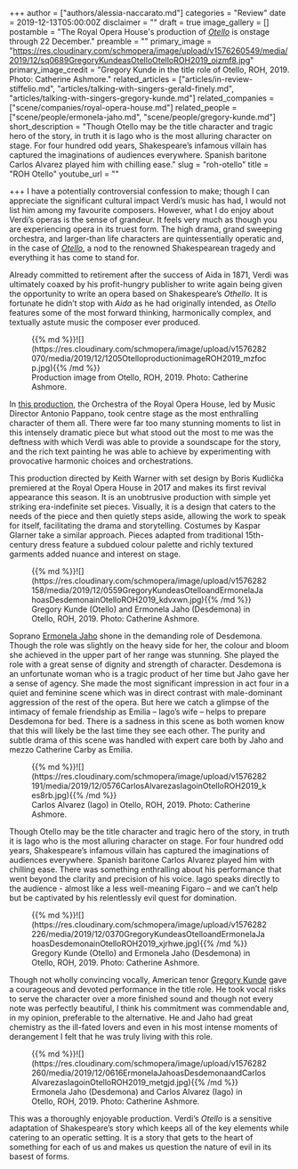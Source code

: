 +++
author = ["authors/alessia-naccarato.md"]
categories = "Review"
date = 2019-12-13T05:00:00Z
disclaimer = ""
draft = true
image_gallery = []
postamble = "The Royal Opera House's production of [_Otello_](https://www.roh.org.uk/tickets-and-events/otello-by-keith-warner-details) is onstage through 22 December."
preamble = ""
primary_image = "https://res.cloudinary.com/schmopera/image/upload/v1576260549/media/2019/12/sq0689GregoryKundeasOtelloOtelloROH2019_oizmf8.jpg"
primary_image_credit = "Gregory Kunde in the title role of Otello, ROH, 2019. Photo: Catherine Ashmore."
related_articles = ["articles/in-review-stiffelio.md", "articles/talking-with-singers-gerald-finely.md", "articles/talking-with-singers-gregory-kunde.md"]
related_companies = ["scene/companies/royal-opera-house.md"]
related_people = ["scene/people/ermonela-jaho.md", "scene/people/gregory-kunde.md"]
short_description = "Though Otello may be the title character and tragic hero of the story, in truth it is Iago who is the most alluring character on stage. For four hundred odd years, Shakespeare’s infamous villain has captured the imaginations of audiences everywhere. Spanish baritone Carlos Alvarez played him with chilling ease."
slug = "roh-otello"
title = "ROH Otello"
youtube_url = ""

+++
I have a potentially controversial confession to make; though I can appreciate the significant cultural impact Verdi’s music has had, I would not list him among my favourite composers. However, what I do enjoy about Verdi’s operas is the sense of grandeur. It feels very much as though you are experiencing opera in its truest form. The high drama, grand sweeping orchestra, and larger-than life characters are quintessentially operatic and, in the case of [_Otello_](https://www.roh.org.uk/tickets-and-events/otello-by-keith-warner-details), a nod to the renowned Shakespearean tragedy and everything it has come to stand for.

Already committed to retirement after the success of Aida in 1871, Verdi was ultimately coaxed by his profit-hungry publisher to write again being given the opportunity to write an opera based on Shakespeare’s _Othello_. It is fortunate he didn’t stop with _Aida_ as he had originally intended, as _Otello_ features some of the most forward thinking, harmonically complex, and textually astute music the composer ever produced.

<figure data-type="image">{{% md %}}![](https://res.cloudinary.com/schmopera/image/upload/v1576282070/media/2019/12/1205OtelloproductionimageROH2019_mzfocp.jpg){{% /md %}}

<figcaption>Production image from Otello, ROH, 2019. Photo: Catherine Ashmore.</figcaption>

</figure>

In [this production](https://www.roh.org.uk/tickets-and-events/otello-by-keith-warner-details), the Orchestra of the Royal Opera House, led by Music Director Antonio Pappano, took centre stage as the most enthralling character of them all. There were far too many stunning moments to list in this intensely dramatic piece but what stood out the most to me was the deftness with which Verdi was able to provide a soundscape for the story, and the rich text painting he was able to achieve by experimenting with provocative harmonic choices and orchestrations.

This production directed by Keith Warner with set design by Boris Kudlička premiered at the Royal Opera House in 2017 and makes its first revival appearance this season. It is an unobtrusive production with simple yet striking era-indefinite set pieces. Visually, it is a design that caters to the needs of the piece and then quietly steps aside, allowing the work to speak for itself, facilitating the drama and storytelling. Costumes by Kaspar Glarner take a similar approach. Pieces adapted from traditional 15th-century dress feature a subdued colour palette and richly textured garments added nuance and interest on stage.

<figure data-type="image">{{% md %}}![](https://res.cloudinary.com/schmopera/image/upload/v1576282158/media/2019/12/0559GregoryKundeasOtelloandErmonelaJahoasDesdemonainOtelloROH2019_kdvxwn.jpg){{% /md %}}

<figcaption>Gregory Kunde (Otello) and Ermonela Jaho (Desdemona) in Otello, ROH, 2019. Photo: Catherine Ashmore.</figcaption>

</figure>

Soprano [Ermonela Jaho](/scene/people/ermonela-jaho/) shone in the demanding role of Desdemona. Though the role was slightly on the heavy side for her, the colour and bloom she achieved in the upper part of her range was stunning. She played the role with a great sense of dignity and strength of character. Desdemona is an unfortunate woman who is a tragic product of her time but Jaho gave her a sense of agency. She made the most significant impression in act four in a quiet and feminine scene which was in direct contrast with male-dominant aggression of the rest of the opera. But here we catch a glimpse of the intimacy of female friendship as Emilia – Iago’s wife – helps to prepare Desdemona for bed. There is a sadness in this scene as both women know that this will likely be the last time they see each other. The purity and subtle drama of this scene was handled with expert care both by Jaho and mezzo Catherine Carby as Emilia.

<figure data-type="image">{{% md %}}![](https://res.cloudinary.com/schmopera/image/upload/v1576282191/media/2019/12/0576CarlosAlvarezasIagoinOtelloROH2019_kes8rb.jpg){{% /md %}}

<figcaption>Carlos Alvarez (Iago) in Otello, ROH, 2019. Photo: Catherine Ashmore.</figcaption>

</figure>

Though Otello may be the title character and tragic hero of the story, in truth it is Iago who is the most alluring character on stage. For four hundred odd years, Shakespeare’s infamous villain has captured the imaginations of audiences everywhere. Spanish baritone Carlos Alvarez played him with chilling ease. There was something enthralling about his performance that went beyond the clarity and precision of his voice. Iago speaks directly to the audience - almost like a less well-meaning Figaro – and we can’t help but be captivated by his relentlessly evil quest for domination.

<figure data-type="image">{{% md %}}![](https://res.cloudinary.com/schmopera/image/upload/v1576282226/media/2019/12/0370GregoryKundeasOtelloandErmonelaJahoasDesdemonainOtelloROH2019_xjrhwe.jpg){{% /md %}}

<figcaption>Gregory Kunde (Otello) and Ermonela Jaho (Desdemona) in Otello, ROH, 2019. Photo: Catherine Ashmore.</figcaption>

</figure>

Though not wholly convincing vocally, American tenor [Gregory Kunde](/talking-with-singers-gregory-kunde/) gave a courageous and devoted performance in the title role. He took vocal risks to serve the character over a more finished sound and though not every note was perfectly beautiful, I think his commitment was commendable and, in my opinion, preferable to the alternative. He and Jaho had great chemistry as the ill-fated lovers and even in his most intense moments of derangement I felt that he was truly living with this role.

<figure data-type="image">{{% md %}}![](https://res.cloudinary.com/schmopera/image/upload/v1576282260/media/2019/12/0616ErmonelaJahoasDesdemonaandCarlosAlvarezasIagoinOtelloROH2019_metgjd.jpg){{% /md %}}

<figcaption>Ermonela Jaho (Desdemona) and Carlos Alvarez (Iago) in Otello, ROH, 2019. Photo: Catherine Ashmore.</figcaption>

</figure>

This was a thoroughly enjoyable production. Verdi’s _Otello_ is a sensitive adaptation of Shakespeare’s story which keeps all of the key elements while catering to an operatic setting. It is a story that gets to the heart of something for each of us and makes us question the nature of evil in its basest of forms.